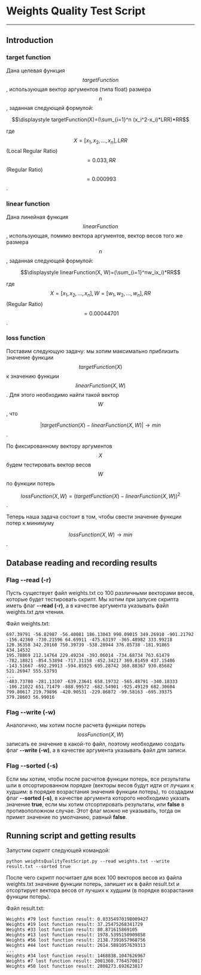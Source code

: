 # Weights Quality Test Script
---
## Introduction

### target function

Дана целевая функция $$targetFunction$$, использующая вектор аргументов (типа float) размера $$n$$, заданная следующей формулой:

$$\displaystyle targetFunction(X)=(\sum_{i=1}^n (x_i^2-x_i)*LRR)*RR$$

где $$X=[x_1,x_2,...,x_n], LRR$$ (Local Regular Ratio) $$=0.033, RR$$ (Regular Ratio) $$=0.000993$$.


### linear function
Дана линейная функция $$linearFunction$$, использующая, помимо вектора аргументов, вектор весов того же размера $$n$$, заданная следующей формулой:

$$\displaystyle linearFunction(X, W)=(\sum_{i=1}^nw_ix_i)*RR$$

где $$X=[x_1,x_2,...,x_n], W=[w_1,w_2,...,w_n], RR$$ (Regular Ratio) $$=0.00044701$$.

### loss function
Поставим следующую задачу: мы хотим максимально приблизить значение функции $$targetFunction(X)$$ к значению функции $$linearFunction(X,W)$$. Для этого необходимо найти такой вектор $$W$$, что

$$|targetFunction(X)-linearFunction(X,W)|\to min$$.

По фиксированному вектору аргументов $$X$$ будем тестировать вектор весов $$W$$ по функции потерь

$$lossFunction(X,W)=(targetFunction(X)-linearFunction(X,W))^2$$.

Теперь наша задача состоит в том, чтобы свести значение функции потер к минимуму

$$lossFunction(X,W)\to min$$.

## Database reading and recording results

### Flag --read (-r)
Пусть существует файл weights.txt со 100 различными векторами весов, которые будет тестировать скрипт. Мы хотим при запуске скрипта иметь флаг **--read (-r)**, а в качестве аргумента указывать файл weights.txt для чтения.

Файл weights.txt:
```
697.39791 -56.82987 -56.40081 186.13043 990.09015 349.26910 -901.21792 -156.42360 -730.21596 64.69911 -475.63197 -365.48982 333.99218 120.36358 342.20160 750.39739 -538.28944 376.85738 -181.91865 434.14532
195.78869 212.14764 229.49234 -393.06014 -734.68734 763.61479 -782.18821 -854.53894 -717.31158 -452.34217 369.81459 437.15486 -143.51667 -692.29913 -594.85925 695.28742 368.88367 930.85682 521.26947 555.53793
...
-483.73780 -281.13107 -639.23641 658.19732 -565.48791 -340.18333 -106.21022 651.71479 -888.99572 -682.54901 -925.49129 682.30604 799.80617 219.79896 -420.90531 -229.86872 -99.58163 -695.39375 379.28603 56.99016
```

### Flag --write (-w)
Аналогично, мы хотим после расчета функции потерь $$lossFunction(X,W)$$ записать ее значение в какой-то файл, поэтому необходимо создать флаг **--write (-w)**, а в качестве аргумента указывать файл для записи.

### Flag --sorted (-s)
Если мы хотим, чтобы после расчетов функции потерь, все результаты шли в отсортированном порядке (векторы весов будут идти от лучших к худшим: в порядке возрастания значения функции потерь), то создадим флаг **--sorted (-s)**, в качестве аргумента которого необходимо указать значение **true**, если мы хотим отсортировать результаты, или **false** в противоположном случае. Этот флаг можно не указывать, тогда он примет значение по умолчанию, равный **false**.

## Running script and getting results

Запустим скрипт следующей командой:
```
python weightsQualityTestScript.py --read weights.txt --write result.txt --sorted true
```
После чего скрипт посчитает для всех 100 векторов весов из файла weights.txt значение функции потерь, запишет их в файл result.txt и отсортирует вектора весов от лучших к худшим (в порядке возрастания функции потерь).

Файл result.txt:
```
Weights #79 lost function result: 0.03354970198009427
Weights #19 lost function result: 37.25475268341729
Weights #33 lost function result: 80.871615869105
Weights #13 lost function result: 1978.5395150909858
Weights #56 lost function result: 2138.7391657968756
Weights #44 lost function result: 2614.5881057639313
...
Weights #34 lost function result: 1468838.1047626967
Weights #7 lost function result: 2001360.7764570017
Weights #50 lost function result: 2808273.692623817
```
